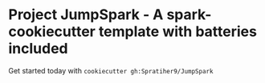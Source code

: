 # Project JumpSpark - A spark-cookiecutter template with batteries included

Get started today with `cookiecutter gh:Spratiher9/JumpSpark`
